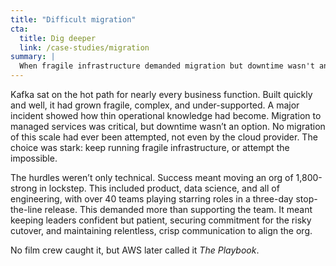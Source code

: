 ```yaml
---
title: "Difficult migration"
cta:
  title: Dig deeper
  link: /case-studies/migration
summary: |
  When fragile infrastructure demanded migration but downtime wasn't an option, we orchestrated a never-attempted-before move. We aligned 1,800 people across 40 teams in a three-day stop-the-line release. AWS later made it _their_ The Playbook.
---
```


Kafka sat on the hot path for nearly every business function. Built quickly and well, it had grown fragile, complex, and under-supported. A major incident showed how thin operational knowledge had become. Migration to managed services was critical, but downtime wasn’t an option. No migration of this scale had ever been attempted, not even by the cloud provider. The choice was stark: keep running fragile infrastructure, or attempt the impossible.

The hurdles weren’t only technical. Success meant moving an org of 1,800-strong in lockstep. This included product, data science, and all of engineering, with over 40 teams playing starring roles in a three-day stop-the-line release.
This demanded more than supporting the team. It meant keeping leaders confident but patient, securing commitment for the risky cutover, and maintaining relentless, crisp communication to align the org.

No film crew caught it, but AWS later called it _The Playbook_.
